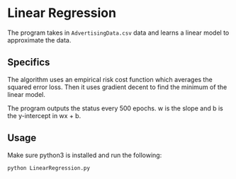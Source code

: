 # Linear Regression
The program takes in `AdvertisingData.csv` data and learns a linear model to approximate the data.

## Specifics
The algorithm uses an empirical risk cost function which averages the squared error loss. Then it uses gradient decent to find the minimum of the linear model.

The program outputs the status every 500 epochs. w is the slope and b is the y-intercept in wx + b.

## Usage
Make sure python3 is installed and run the following:
```
python LinearRegression.py
```